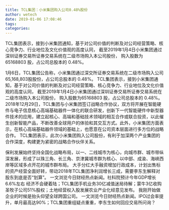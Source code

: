 ```yaml
---
title: TCL集团：小米集团购入公司0.48%股份
author: wetech
date: 2019-01-06 17:08:46
tags: 
categories: 
---
```

TCL集团表示，接到小米集团通知，基于对公司价值的判断及对公司经营策略、核心竞争力、行业地位及文化价值观的高度认同， 截至2019年1月4日小米集团通过深圳证券交易所证券交易系统在二级市场购入本公司股份， 购入股数为65168803 股，占公司总股本的 0.48%。
<!-- more -->
1月6日，TCL集团公告称，小米集团通过深交所证券交易系统在二级市场购入公司65,168,803股股份，占公司总股本的 0.48%。
TCL集团表示，接到小米集团通知，基于对公司价值的判断及对公司经营策略、核心竞争力、行业地位及文化价值观的高度认同， 截至2019年1月4日小米集团通过深圳证券交易所证券交易系统在二级市场购入本公司股份， 购入股数为65168803 股，占公司总股本的 0.48%。
2018年12月29日，TCL集团与小米集团签订战略合作协议，双方将开展在智能硬件与电子信息核心高端基础器件一体化的联合研发，创新下一代智能硬件中新型器件技术的应用，建立起核心、高端和基础技术领域的相互合作或联合投资，以此催生创新智能产品，不断改善全球用户的体验和其交互方式。此外，小米集团方面表示，在核心高端基础器件领域的基础上，也愿意在公司资本层面进行多方位的战略合作。
TCL集团表示，此次小米集团购入公司股份，有利于加深两个产业集团的合作深度，构建更为紧密的战略合作伙伴关系。
 
 
 
保利发展始终坚持全国化战略布局，以一、二线城市为核心，向城市群、城市带纵深发展，形成了以珠三角、长三角、京津冀城市群为核心、以中部、成渝、海峡西岸等区域多点开花的城市群布局。
大手分红大手融资增加行政成本，计划出售标的资产经营全面好转，带动2018年TCL集团净利润增长三成，需要李东生解释对股东到底是否“划算”。
一文浏览今日财经热点新闻。社科院预计今年GDP增长6.6%左右 经济不会硬着陆；TCL集团手机业务30亿减值迷局待解；蒙牛3亿收购圣牧子公司51%股权；土地经营权入股发展农业产业化经意见发布。
我刚开始做企业的时候是抬头仰望全球跨国公司。
一文浏览今日财经热点新闻。IPO过会率提升，单月最高达90%；TCL集团重组疑点重重，李东生如何回应交易所问询？
